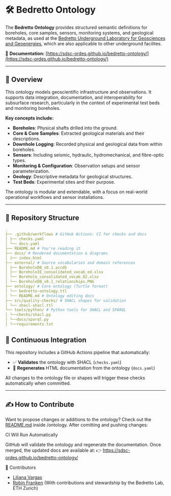 # 🛠️ Bedretto Ontology

The **Bedretto Ontology** provides structured semantic definitions for boreholes, core samples, sensors, monitoring systems, and geological metadata, as used at the [Bedretto Underground Laboratory for Geosciences and Geoenergies](https://bedrettolab.ethz.ch), which are also applicable to other underground facilites.

📄 **Documentation:** [https://sdsc-ordes.github.io/bedretto-ontology/](https://sdsc-ordes.github.io/bedretto-ontology/)

---

## 🧠 Overview

This ontology models geoscientific infrastructure and observations. It supports data integration, documentation, and interoperability for subsurface research, particularly in the context of experimental test beds and monitoring boreholes.

**Key concepts include:**

- **Boreholes**: Physical shafts drilled into the ground.
- **Core & Core Samples**: Extracted geological materials and their descriptions.
- **Downhole Logging**: Recorded physical and geological data from within boreholes.
- **Sensors**: Including seismic, hydraulic, hydromechanical, and fibre-optic types.
- **Monitoring & Configuration**: Observation setups and sensor parameterization.
- **Geology**: Descriptive metadata for geological structures.
- **Test Beds**: Experimental sites and their purpose.

The ontology is modular and extendable, with a focus on real-world operational workflows and sensor installations.

---

## 📁 Repository Structure
```yaml
.
├── .github/workflows # GitHub Actions: CI for checks and docs
│ ├── checks.yaml
│ └── docs.yaml
├── README.md # You're reading it
├── docs/ # Rendered documentation & diagrams
│ ├── index.html
├── external/ # Source vocabularies and domain references
│ ├── BoreholeDB_v0.1.accdb
│ ├── BoreholeIE_consolidated_vocab_ed.xlsx
│ └── Borehole_consolidated_vocab_02.xlsx
│ └── BoreholeDB_v0.1_relationships.PNG
├── ontology/ # Core ontology (Turtle format)
│ └── bedretto-ontology.ttl
│ └── README.md # Ontology editing docs
├── src/quality-checks/ # SHACL shapes for validation
│ └── shacl-shacl.ttl
└── tools/python/ # Python tools for SHACL and SPARQL
│ └──checks/shacl.py
│ └──docs/sparql.py
│ └──requirements.txt
```
## 🧪 Continuous Integration

This repository includes a GitHub Actions pipeline that automatically:

- ✅ **Validates** the ontology with SHACL (`checks.yaml`)
- 🧾 **Regenerates** HTML documentation from the ontology (`docs.yaml`)

All changes to the ontology file or shapes will trigger these checks automatically when committed.

---

## ✍️ How to Contribute

Want to propose changes or additions to the ontology? Check out the [README.md](https://github.com/sdsc-ordes/bedretto-ontology/ontology/README.md) inside /ontology.
After comitting and pushing changes:

CI Will Run Automatically

GitHub will validate the ontology and regenerate the documentation.
Once merged, the updated docs are available at:
👉 https://sdsc-ordes.github.io/bedretto-ontology/

👥 Contributors

- [Liliana Vargas](https://github.com/anailil)
- [Robin Franken](https://github.com/rmfranken/) (With contributions and stewardship by the Bedretto Lab, ETH Zurich)
